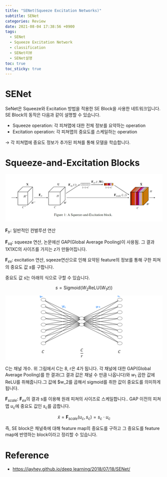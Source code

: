 ```yaml
---
title: "SENet(Squeeze Excitation Networks)"
subtitle: SENet
categories: Review
date: 2021-08-04 17:38:56 +0900
tags:
  - SENet
  - Squeeze Excitation Network
  - classification
  - SENet리뷰
  - SENet설명
toc: true
toc_sticky: true
---
```


# SENet

SeNet은 Squeeze와 Excitation 방법을 적용한 SE Block을 사용한 네트워크입니다. SE Block의 동작은 다음과 같이 설명할 수 있습니다. 

- Squeeze operation: 각 피쳐맵에 대한 전체 정보를 요약하는 operation
- Excitation operation: 각 피쳐맵의 중요도를 스케일하는 operation

→ 각 피쳐맵에 중요도 정보가 추가된 피쳐를 통해 모델을 학습합니다. 

# Squeeze-and-Excitation Blocks

![/assets/images/2021-06-04-SENet/untitled.png](/assets/images/2021-06-04-SENet/untitled.png)

$\mathbf{F}_{tr}$: 일반적인 컨벌루션 연산

$\mathbf{F}_{sq}$: squeeze 연산, 논문에선 GAP(Global Average Pooling)이 사용됨. 그 결과 1X1XC의 사이즈를 가지는 $z$가 만들어집니다. 

$\mathbf{F}_{ex}$: excitation 연산, sqeeze연산으로 인해 요약된 feature의 정보를 통해 구한 피쳐의 중요도 값 $s$를 구합니다. 

중요도 값 $s$는 아래의 식으로 구할 수 있습니다. 

$$s=\text{Sigmoid}(W_2\text{ReLU}(W_1z))$$

![/assets/images/2021-06-04-SENet/d6887251-026a-43c3-9791-3522b9878946.png](/assets/images/2021-06-04-SENet/d6887251-026a-43c3-9791-3522b9878946.png)

C는 채널 개수. 위 그림에서 C는 8, r은 4가 됩니다. 각 채널에 대한 GAP(Global Average Pooling)를 한 결과(그 결과 값은 채널 수 만큼 나옵니다)와 $w_1$ 곱한 값에 ReLU를 취해줍니다.그 값에 $w_2를 곱해서 sigmoid를 취한 값이 중요도를 의미하게 됩니다.  


$\mathbf{F}_{scale}$: $\mathbf{F}_{ex}$의 결과 s를 이용해 원래 피쳐의 사이즈로 스케일합니다.. GAP 이전의 피쳐맵 $u_c$에 중요도 값인 $s_c$를 곱합니다.

$$\tilde{x}=\mathbf{F}_{scale}(u_c, s_c)=s_c\cdot{u_c}$$

즉, SE block은 채널축에 대해 feature map의 중요도를 구하고 그 중요도를 feature map에 반영하는 block이라고 정리할 수 있습니다. 
 
# Reference

- [https://jayhey.github.io/deep learning/2018/07/18/SENet/](https://jayhey.github.io/deep%20learning/2018/07/18/SENet/)

